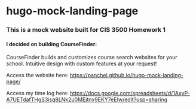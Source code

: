 # hugo-mock-landing-page

### This is a mock website built for CIS 3500 Homework 1

#### I decided on building CourseFinder:

CourseFinder builds and customizes course search websites for your school. Intuitive design with custom features at your request!

Access the website here: https://panchel.github.io/hugo-mock-landing-page/

Access my time log here: https://docs.google.com/spreadsheets/d/1AxyP-A7UETdafTHgS3isq8LNk2u0MEjtnx9EKY7eEIw/edit?usp=sharing
